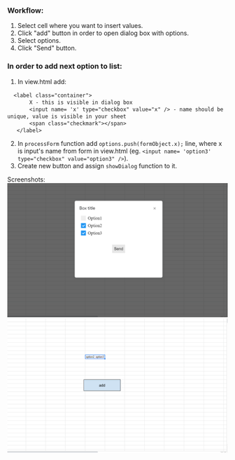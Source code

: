 ﻿### Workflow:
1. Select cell where you want to insert values.
2. Click "add" button in order to open dialog box with options.
3. Select options.
4. Click "Send" button.

### In order to add next option to list:   
1) In view.html add:   

```
  <label class="container">   
       X - this is visible in dialog box   
       <input name= 'x' type="checkbox" value="x" /> - name should be unique, value is visible in your sheet   
       <span class="checkmark"></span>  
   </label>   
```   
2) In ``processForm`` function add ``options.push(formObject.x);`` line, 
 where x is input's name from form in view.html (eg. ``<input name= 'option3' type="checkbox" value="option3" />``).  
3) Create new button and assign ``showDialog`` function to it.

Screenshots:    
![box](box.png)    
![sheet](sheet.png)    

